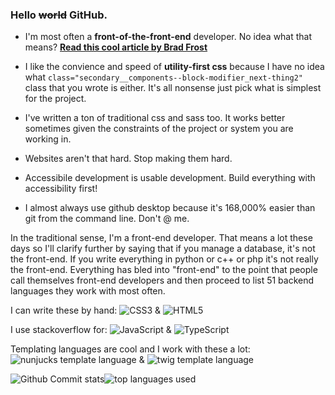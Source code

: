 ### Hello ~~world~~ GitHub.

- I'm most often a **front-of-the-front-end** developer. No idea what that means? **[Read this cool article by Brad Frost](https://bradfrost.com/blog/post/front-of-the-front-end-and-back-of-the-front-end-web-development/)**

- I like the convience and speed of **utility-first css** because I have no idea what `class="secondary__components--block-modifier_next-thing2"` class that you wrote is either. It's all nonsense just pick what is simplest for the project.

- I've written a ton of traditional css and sass too. It works better sometimes given the constraints of the project or system you are working in.

- Websites aren't that hard. Stop making them hard. 

- Accessibile development is usable development. Build everything with accessibility first!

- I almost always use github desktop because it's 168,000% easier than git from the command line. Don't @ me. 

In the traditional sense, I'm a front-end developer. That means a lot these days so I'll clarify further by saying that if you manage a database, it's not the front-end. If you write everything in python or c++ or php it's not really the front-end. Everything has bled into "front-end" to the point that people call themselves front-end developers and then proceed to list 51 backend languages they work with most often.

I can write these by hand: ![CSS3](https://img.shields.io/badge/css3-%231572B6.svg?style=for-the-badge&logo=css3&logoColor=white) & ![HTML5](https://img.shields.io/badge/html5-%23E34F26.svg?style=for-the-badge&logo=html5&logoColor=white)

I use stackoverflow for: ![JavaScript](https://img.shields.io/badge/javascript-%23323330.svg?style=for-the-badge&logo=javascript&logoColor=%23F7DF1E) & ![TypeScript](https://img.shields.io/badge/typescript-%23007ACC.svg?style=for-the-badge&logo=typescript&logoColor=white)

Templating languages are cool and I work with these a lot: <img src="https://img.shields.io/badge/template-nunjucks-brightgreen" alt="nunjucks template language" /> & <img src="https://img.shields.io/badge/template-twig-green" alt="twig template language" /> 

<section style="display: flex;">
<img src="https://github-readme-stats.vercel.app/api?username=knaackbuilt&count_private=true" alt="Github Commit stats" />
<img src="https://github-readme-stats.vercel.app/api/top-langs/?username=knaackbuilt&langs_count=8&exclude_repo=knaackbuilt.github.io" alt="top languages used" />
  </section>

